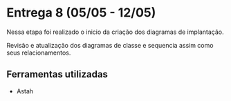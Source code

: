 # Entrega 8 (05/05 - 12/05)

Nessa etapa foi realizado o inicio da criação dos diagramas de implantação.

Revisão e atualização dos diagramas de classe e sequencia assim como seus relacionamentos.

## Ferramentas utilizadas
- Astah
